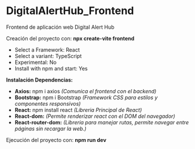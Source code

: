 # DigitalAlertHub_Frontend

Frontend de aplicación web Digital Alert Hub

Creación del proyecto con: **npx create-vite frontend**

- Select a Framework: React
- Select a variant: TypeScript
- Experimental: No
- Install with npm and start: Yes

**Instalación Dependencias:**

- **Axios:** npm i axios _(Comunica el frontend con el backend)_
- **Bootstrap:** npm i Bootstrap _(Framework CSS para estilos y componentes responsivos)_
- **React:** npm install react _(Libreria Principal de React)_
- **React-dom:** _(Permite renderizar react con el DOM del navegador)_
- **React-router-dom:** _(Libreria para manejar rutas, permite navegar entre páginas sin recargar la web.)_

Ejecución del proyecto con: **npm run dev**

